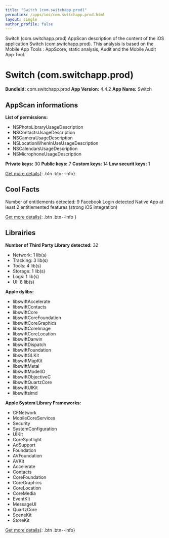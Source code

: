 ```yaml
---
title: "Switch (com.switchapp.prod)"
permalink: /apps/ios/com.switchapp.prod.html
layout: single
author_profile: false
---
```

Switch (com.switchapp.prod) AppScan description of the content of the iOS application Switch (com.switchapp.prod). This analysis is based on the Mobile App Tools : AppScore, static analysis, Audit and the Mobile Audit App Tool.

# Switch (com.switchapp.prod)

**BundleId:** com.switchapp.prod
**App Version:** 4.4.2
**App Name:** Switch


## AppScan informations 

**List of permissions:** 
- NSPhotoLibraryUsageDescription
- NSContactsUsageDescription
- NSCameraUsageDescription
- NSLocationWhenInUseUsageDescription
- NSCalendarsUsageDescription
- NSMicrophoneUsageDescription
  
  
**Private keys:** 30
**Public keys:** 7
**Custom keys:** 14
**Low securit keys:** 1
  
[Get more details](/pricing.html){: .btn .btn--info}

## Cool Facts

Number of entitlements detected: 9
Facebook Login detected
Native App
at least 2 entitlemented features (strong iOS integration)
  
[Get more details](/pricing.html){: .btn .btn--info }

## Librairies 
**Number of Third Party Library detected:** 32
- Network: 1 lib(s)
- Tracking: 3 lib(s)
- Tools: 4 lib(s)
- Storage: 1 lib(s)
- Logs: 1 lib(s)
- UI: 8 lib(s)


**Apple dylibs:**
- libswiftAccelerate
- libswiftContacts
- libswiftCore
- libswiftCoreFoundation
- libswiftCoreGraphics
- libswiftCoreImage
- libswiftCoreLocation
- libswiftDarwin
- libswiftDispatch
- libswiftFoundation
- libswiftGLKit
- libswiftMapKit
- libswiftMetal
- libswiftModelIO
- libswiftObjectiveC
- libswiftQuartzCore
- libswiftUIKit
- libswiftsimd


**Apple System Library Frameworks:**
- CFNetwork
- MobileCoreServices
- Security
- SystemConfiguration
- UIKit
- CoreSpotlight
- AdSupport
- Foundation
- AVFoundation
- AVKit
- Accelerate
- Contacts
- CoreFoundation
- CoreGraphics
- CoreLocation
- CoreMedia
- EventKit
- MessageUI
- QuartzCore
- SceneKit
- StoreKit


  
[Get more details](/pricing.html){: .btn .btn--info}

